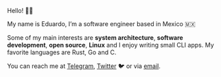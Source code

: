 Hello! 👋🏽

My name is Eduardo, I’m a software engineer based in Mexico 🇲🇽

Some of my main interests are **system architecture**, **software development**, **open source**, **Linux** and I enjoy writing small CLI apps. My favorite languages are Rust, Go and C.

You can reach me at [Telegram](https://telegram.me/edfloreshz), [Twitter](https://twitter.com/edfloreshz) 🐦 or via [email](mailto:edfloreshz@gmail.com).
